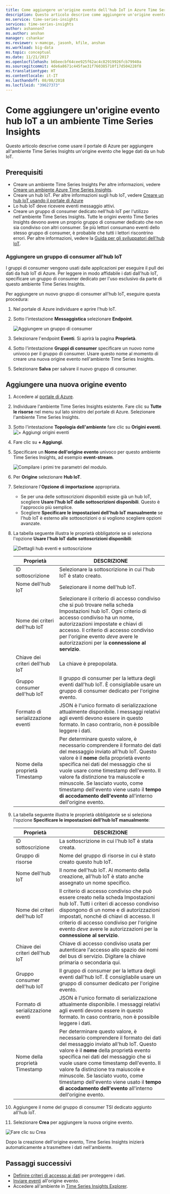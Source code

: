 ```yaml
---
title: Come aggiungere un'origine evento dell'hub IoT in Azure Time Series Insights | Microsoft Docs
description: Questo articolo descrive come aggiungere un'origine evento connessa a un hub IoT all'ambiente Time Series Insights
ms.service: time-series-insights
services: time-series-insights
author: ashannon7
ms.author: anshan
manager: cshankar
ms.reviewer: v-mamcge, jasonh, kfile, anshan
ms.workload: big-data
ms.topic: conceptual
ms.date: 11/21/2017
ms.openlocfilehash: b6beecbf64cee925f62ac4c82919926fcb79940a
ms.sourcegitcommit: 4de6a8671c445fae31f760385710f17d504228f8
ms.translationtype: HT
ms.contentlocale: it-IT
ms.lasthandoff: 08/08/2018
ms.locfileid: "39627373"
---
```

# <a name="how-to-add-an-iot-hub-event-source-to-time-series-insights-environment"></a>Come aggiungere un'origine evento hub IoT a un ambiente Time Series Insights
Questo articolo descrive come usare il portale di Azure per aggiungere all'ambiente Time Series Insights un'origine evento che legge dati da un hub IoT.

## <a name="prerequisites"></a>Prerequisiti
- Creare un ambiente Time Series Insights Per altre informazioni, vedere [Creare un ambiente Azure Time Series Insights](time-series-insights-get-started.md). 
- Creare un hub IoT. Per altre informazioni sugli hub IoT, vedere [Creare un hub IoT usando il portale di Azure](../iot-hub/iot-hub-create-through-portal.md)
- Lo hub IoT deve ricevere eventi messaggio attivi.
- Creare un gruppo di consumer dedicato nell'hub IoT per l'utilizzo nell'ambiente Time Series Insights. Tutte le origini evento Time Series Insights devono avere un proprio gruppo di consumer dedicato che non sia condiviso con altri consumer. Se più lettori consumano eventi dello stesso gruppo di consumer, è probabile che tutti i lettori riscontrino errori. Per altre informazioni, vedere la [Guida per gli sviluppatori dell'hub IoT](../iot-hub/iot-hub-devguide.md).

### <a name="add-a-consumer-group-to-your-iot-hub"></a>Aggiungere un gruppo di consumer all'hub IoT
I gruppi di consumer vengono usati dalle applicazioni per eseguire il pull dei dati da hub IoT di Azure. Per leggere in modo affidabile i dati dall'hub IoT, specificare un gruppo di consumer dedicato per l'uso esclusivo da parte di questo ambiente Time Series Insights.

Per aggiungere un nuovo gruppo di consumer all'hub IoT, eseguire questa procedura:
1. Nel portale di Azure individuare e aprire l'hub IoT.

2. Sotto l'intestazione **Messaggistica** selezionare **Endpoint**. 

   ![Aggiungere un gruppo di consumer](media/time-series-insights-how-to-add-an-event-source-iothub/5-add-consumer-group.png)

3. Selezionare l'endpoint **Eventi**. Si aprirà la pagina **Proprietà**.

4. Sotto l'intestazione **Gruppi di consumer** specificare un nuovo nome univoco per il gruppo di consumer. Usare questo nome al momento di creare una nuova origine evento nell'ambiente Time Series Insights.

5. Selezionare **Salva** per salvare il nuovo gruppo di consumer.

## <a name="add-a-new-event-source"></a>Aggiungere una nuova origine evento
1. Accedere al [portale di Azure](https://portal.azure.com).

2. Individuare l'ambiente Time Series Insights esistente. Fare clic su **Tutte le risorse** nel menu sul lato sinistro del portale di Azure. Selezionare l'ambiente Time Series Insights.

3. Sotto l'intestazione **Topologia dell'ambiente** fare clic su **Origini eventi**.
   ![+ Aggiungi origini eventi](media/time-series-insights-how-to-add-an-event-source-iothub/1-event-sources.png)

4. Fare clic su **+ Aggiungi**.

5. Specificare un **Nome dell'origine evento** univoco per questo ambiente Time Series Insights, ad esempio **event-stream**.

   ![Compilare i primi tre parametri del modulo.](media/time-series-insights-how-to-add-an-event-source-iothub/2-import-option.png)

6. Per **Origine** selezionare **Hub IoT**.

7. Selezionare l'**Opzione di importazione** appropriata. 
   - Se per una delle sottoscrizioni disponibili esiste già un hub IoT, scegliere **Usare l'hub IoT dalle sottoscrizioni disponibili**. Questo è l'approccio più semplice.
   - Scegliere **Specificare le impostazioni dell'hub IoT manualmente** se l'hub IoT è esterno alle sottoscrizioni o si vogliono scegliere opzioni avanzate. 

8. La tabella seguente illustra le proprietà obbligatorie se si seleziona l'opzione **Usare l'hub IoT dalle sottoscrizioni disponibili**:

   ![Dettagli hub eventi e sottoscrizione](media/time-series-insights-how-to-add-an-event-source-iothub/3-new-event-source.png)

   | Proprietà | DESCRIZIONE |
   | --- | --- |
   | ID sottoscrizione | Selezionare la sottoscrizione in cui l'hub IoT è stato creato.
   | Nome dell'hub IoT | Selezionare il nome dell'hub IoT.
   | Nome dei criteri dell'hub IoT | Selezionare il criterio di accesso condiviso che si può trovare nella scheda Impostazioni hub IoT. Ogni criterio di accesso condiviso ha un nome, autorizzazioni impostate e chiavi di accesso. Il criterio di accesso condiviso per l'origine evento *deve* avere le autorizzazioni per la **connessione al servizio**.
   | Chiave dei criteri dell'hub IoT | La chiave è prepopolata.
   | Gruppo consumer dell'hub IoT | Il gruppo di consumer per la lettura degli eventi dall'hub IoT. È consigliabile usare un gruppo di consumer dedicato per l'origine evento.
   | Formato di serializzazione eventi | JSON è l'unico formato di serializzazione attualmente disponibile. I messaggi relativi agli eventi devono essere in questo formato. In caso contrario, non è possibile leggere i dati. |
   | Nome della proprietà Timestamp | Per determinare questo valore, è necessario comprendere il formato dei dati del messaggio inviato all'hub IoT. Questo valore è il **nome** della proprietà evento specifica nei dati del messaggio che si vuole usare come timestamp dell'evento. Il valore fa distinzione tra maiuscole e minuscole. Se lasciato vuoto, come timestamp dell'evento viene usato il **tempo di accodamento dell'evento** all'interno dell'origine evento. |

9. La tabella seguente illustra le proprietà obbligatorie se si seleziona l'opzione **Specificare le impostazioni dell'hub IoT manualmente**:

   | Proprietà | DESCRIZIONE |
   | --- | --- |
   | ID sottoscrizione | La sottoscrizione in cui l'hub IoT è stata creata.
   | Gruppo di risorse | Nome del gruppo di risorse in cui è stato creato questo hub IoT.
   | Nome dell'hub IoT | Il nome dell'hub IoT. Al momento della creazione, all'hub IoT è stato anche assegnato un nome specifico.
   | Nome dei criteri dell'hub IoT | Il criterio di accesso condiviso che può essere creato nella scheda Impostazioni hub IoT. Tutti i criteri di accesso condiviso dispongono di un nome e di autorizzazioni impostati, nonché di chiavi di accesso. Il criterio di accesso condiviso per l'origine evento *deve* avere le autorizzazioni per la **connessione al servizio**.
   | Chiave dei criteri dell'hub IoT | Chiave di accesso condiviso usata per autenticare l'accesso allo spazio dei nomi del bus di servizio. Digitare la chiave primaria o secondaria qui.
   | Gruppo consumer dell'hub IoT | Il gruppo di consumer per la lettura degli eventi dall'hub IoT. È consigliabile usare un gruppo di consumer dedicato per l'origine evento.
   | Formato di serializzazione eventi | JSON è l'unico formato di serializzazione attualmente disponibile. I messaggi relativi agli eventi devono essere in questo formato. In caso contrario, non è possibile leggere i dati. |
   | Nome della proprietà Timestamp | Per determinare questo valore, è necessario comprendere il formato dei dati del messaggio inviato all'hub IoT. Questo valore è il **nome** della proprietà evento specifica nei dati del messaggio che si vuole usare come timestamp dell'evento. Il valore fa distinzione tra maiuscole e minuscole. Se lasciato vuoto, come timestamp dell'evento viene usato il **tempo di accodamento dell'evento** all'interno dell'origine evento. |

10. Aggiungere il nome del gruppo di consumer TSI dedicato aggiunto all'hub IoT.

11. Selezionare **Crea** per aggiungere la nuova origine evento.

   ![Fare clic su Crea](media/time-series-insights-how-to-add-an-event-source-iothub/4-create-button.png)

   Dopo la creazione dell'origine evento, Time Series Insights inizierà automaticamente a trasmettere i dati nell'ambiente.

## <a name="next-steps"></a>Passaggi successivi
- [Definire criteri di accesso ai dati](time-series-insights-data-access.md) per proteggere i dati.
- [Inviare eventi](time-series-insights-send-events.md) all'origine evento.
- Accedere all'ambiente in [Time Series Insights Explorer](https://insights.timeseries.azure.com).
